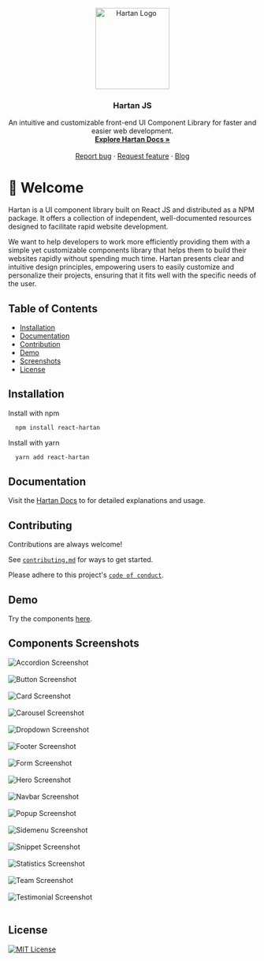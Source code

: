 
<p align="center">
  <a href="https://hartan.netlify.app">
    <img src="images/hartan.png" alt="Hartan Logo" width="150" height="165">
  </a>
</p>

<h3 align="center">Hartan JS</h3>

<p align="center">
  An intuitive and customizable front-end UI Component Library for faster and easier web development.
  <br>
  <a href="https://github.com/HartanLibrary/react-hartan"><strong>Explore Hartan Docs »</strong></a>
  <br>
  <br>
  <a href="https://github.com/HartanLibrary/react-hartan/issues">Report bug</a>
  ·
  <a href="https://github.com/HartanLibrary/react-hartan/issues">Request feature</a>
  ·
  <a href="https://hartan.netlify.app/blogs">Blog</a>
</p>


# 👋 Welcome

Hartan is a UI component library built on React JS and distributed as a NPM package. It offers a collection of independent, well-documented resources designed to facilitate rapid website development.

We want to help developers to work more efficiently providing them with a simple yet customizable components library that helps them to build their websites rapidly without spending much time. Hartan presents clear and intuitive design principles, empowering users to easily customize and personalize their projects, ensuring that it fits well with the specific needs of the user.

## Table of Contents

- [Installation](#installation)
- [Documentation](#documentation)
- [Contribution](#contributing)
- [Demo](#demo)
- [Screenshots](#components-screenshots)
- [License](#license)


## Installation

Install with npm

```bash
  npm install react-hartan
```

Install with yarn

```bash
  yarn add react-hartan
```
    
## Documentation

Visit the [Hartan Docs](https://hartans-organization.gitbook.io/hartan-docs/) to for detailed explanations and usage.


## Contributing

Contributions are always welcome!

See [`contributing.md`](https://hartans-organization.gitbook.io/hartan-docs/contributing.md) for ways to get started.

Please adhere to this project's [`code of conduct`](/CODE_OF_CONDUCT.md).


## Demo

Try the components [here](https://hartan.netlify.app/preview).


## Components Screenshots

![Accordion Screenshot](images/accordion.png)<br><br>
![Button Screenshot](images/button.png)<br><br>
![Card Screenshot](images/card.png)<br><br>
![Carousel Screenshot](images/carousel.png)<br><br>
![Dropdown Screenshot](images/dropdown.png)<br><br>
![Footer Screenshot](images/footer.png)<br><br>
![Form Screenshot](images/form.png)<br><br>
![Hero Screenshot](images/hero.png)<br><br>
![Navbar Screenshot](images/navbar.png)<br><br>
![Popup Screenshot](images/popup.png)<br><br>
![Sidemenu Screenshot](images/sidemenu.png)<br><br>
![Snippet Screenshot](images/snippet.png)<br><br>
![Statistics Screenshot](images/statistics.png)<br><br>
![Team Screenshot](images/team.png)<br><br>
![Testimonial Screenshot](images/testimonial.png)<br><br>


## License

[![MIT License](https://img.shields.io/badge/License-MIT-green.svg)](/LICENSE.txt)

